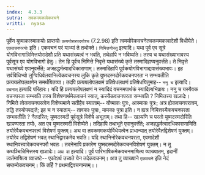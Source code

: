 ```yaml
---
index:  4.3.3
sutra:  तवकममकावेकवचने
vritti:  nyasa
---
```


पूर्वेण युष्माकास्माकयोः प्राप्तयोः `प्रत्ययोत्तरपदयोश्च` (7.2.98) इति त्वमयोरेकवचनेतवकममकावादेशौ विधीयेते। `एकवचनपरयोः` इति। एकवचनं परं याभ्यां ते तथोक्ते। `निमित्तयोस्तु` इत्यादि। यथा पूर्व एव सूत्रे योगविभागान्निमित्तयोरादेशौ प्रति यथासंख्यत्वं न भवति, तथेहापि न भविष्यति। तस्य च यथासंख्याभावस्य पूर्वसूत्र एव योगविभागो हेतुः। तेन हि पूर्वत्र निमित्ते निवृत्ते यथासंख्ये कृते तस्मादिहाप्यनुवर्त्तते। ते निवृत्ते यथासंख्ये एवानुवर्त्तेते; अजहद्धर्मत्वादधिकाराणाम्। तस्मादिहापि पूर्वकयोगविभागाद्यवासंख्यभावः।
इह सर्वविधिभ्यो लुग्विधिर्वलवानित्येकवचनस्य लुकि कृते युष्मदस्मदोरेकवचनपरता न सम्भवतीति प्रत्ययलोपलक्षणेन समर्थयितव्या। तदपि प्रत्ययलोपलक्षमं प्रतिषेधलक्षणं प्रतिषेधयितुमाह-- `ननु च` इत्यादि। `वचनात्` इत्यादि परिहारः। यदि हि प्रत्ययलोपलक्षणं न स्यादिदं वचनमपार्थकं स्यादित्यभिप्रायः। ननु च यस्यैवक वचनपरता सम्भवति तस्य विशेषणार्थमेकवचनं स्यात्, कस्यैकवचनपरता सम्भवति ? निमित्तस्य खञादेः। निमित्ते त्वेकवचनपरत्वेन विशेष्यमाणे सतीहैव स्याताम्-- यौष्माकः पुत्रः, आस्माकः पुत्रः; अत्र ह्येकवचनपरत्वम्, तद्धि तस्योपपद्यते; इह च न स्याताम्-- तावकाः पुत्राः, मामकाः पुत्रा इति। न ह्यत्र निमित्तस्यैकवचनपरता सम्भवतीति ? नैतदस्ति; युष्मदस्मदी पूर्वसूत्रे विशेषे अभूताम्। तथा हि-- खञ्यणि च परतो युष्मदस्मदोरिति खञण्परता तयोः, अत एव युष्मदस्मदी विशेष्येते। तदिहापि तथाभूते एवानुवर्त्तेते; अजहद्धर्मत्वादधिकाराणामिति तयोरेवैकवचनपरत्वं विशेषणं युक्तम्। अथ वा तवकममकयोर्विधेयत्वेन प्राधान्यात् तयोरेवैतद्विशेषणं युक्तम्। तयोरेव तद्विशेषणं भवत् स्थानिद्वारकमेव भवति। यदि स्थानिनोरेकवचनपरता, एवमादेशौ स्थानिवत्त्वादेकवचनपरौ भवतः। तदनेनापि प्रकारेण युष्मदस्मदोरेकवचनविशेषणं युक्तम्। न तु कथञ्चिन्निमित्तस्य खञादेः।
`अथ वा` इत्यादि। पुर्वं पारिभाषिकमेकवचनमाश्रित्य व्याख्यातम्, इदानीं त्वर्तमाश्रित्य व्याचष्टे-- एकोऽर्थ उच्यते येन तदेकवचनम्। अत्र तु व्याख्याने `एकवचने` इति नेदं सप्तम्येकवचनम्। किं तर्हि ? प्रथमाद्विवचनान्तम्।।

